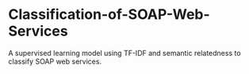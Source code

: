 # Classification-of-SOAP-Web-Services
A supervised learning model using TF-IDF and semantic relatedness to classify SOAP web services. 
